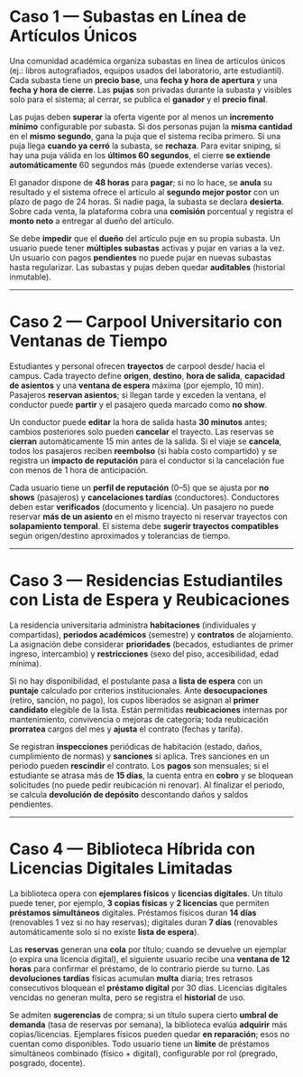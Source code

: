 # Caso 1 — Subastas en Línea de Artículos Únicos

Una comunidad académica organiza subastas en línea de artículos únicos (ej.: libros autografiados, equipos usados del laboratorio, arte estudiantil). Cada subasta tiene un **precio base**, una **fecha y hora de apertura** y una **fecha y hora de cierre**. Las **pujas** son privadas durante la subasta y visibles solo para el sistema; al cerrar, se publica el **ganador** y el **precio final**.

Las pujas deben **superar** la oferta vigente por al menos un **incremento mínimo** configurable por subasta. Si dos personas pujan la **misma cantidad** en el **mismo segundo**, gana la puja que el sistema reciba primero. Si una puja llega **cuando ya cerró** la subasta, se **rechaza**. Para evitar sniping, si hay una puja válida en los **últimos 60 segundos**, el cierre **se extiende automáticamente** 60 segundos más (puede extenderse varias veces).

El ganador dispone de **48 horas** para **pagar**; si no lo hace, se **anula** su resultado y el sistema ofrece el artículo al **segundo mejor postor** con un plazo de pago de 24 horas. Si nadie paga, la subasta se declara **desierta**. Sobre cada venta, la plataforma cobra una **comisión** porcentual y registra el **monto neto** a entregar al dueño del artículo.

Se debe **impedir** que el **dueño** del artículo puje en su propia subasta. Un usuario puede tener **múltiples subastas** activas y pujar en varias a la vez. Un usuario con pagos **pendientes** no puede pujar en nuevas subastas hasta regularizar. Las subastas y pujas deben quedar **auditables** (historial inmutable).

---

# Caso 2 — Carpool Universitario con Ventanas de Tiempo

Estudiantes y personal ofrecen **trayectos** de carpool desde/ hacia el campus. Cada trayecto define **origen**, **destino**, **hora de salida**, **capacidad de asientos** y una **ventana de espera** máxima (por ejemplo, 10 min). Pasajeros **reservan asientos**; si llegan tarde y exceden la ventana, el conductor puede **partir** y el pasajero queda marcado como **no show**.

Un conductor puede **editar** la hora de salida hasta **30 minutos** antes; cambios posteriores solo pueden **cancelar** el trayecto. Las reservas se **cierran** automáticamente 15 min antes de la salida. Si el viaje se **cancela**, todos los pasajeros reciben **reembolso** (si había costo compartido) y se registra un **impacto de reputación** para el conductor si la cancelación fue con menos de 1 hora de anticipación.

Cada usuario tiene un **perfil de reputación** (0–5) que se ajusta por **no shows** (pasajeros) y **cancelaciones tardías** (conductores). Conductores deben estar **verificados** (documento y licencia). Un pasajero no puede reservar **más de un asiento** en el mismo trayecto ni reservar trayectos con **solapamiento temporal**. El sistema debe **sugerir trayectos compatibles** según origen/destino aproximados y tolerancias de tiempo.

---

# Caso 3 — Residencias Estudiantiles con Lista de Espera y Reubicaciones

La residencia universitaria administra **habitaciones** (individuales y compartidas), **periodos académicos** (semestre) y **contratos** de alojamiento. La asignación debe considerar **prioridades** (becados, estudiantes de primer ingreso, intercambio) y **restricciones** (sexo del piso, accesibilidad, edad mínima).

Si no hay disponibilidad, el postulante pasa a **lista de espera** con un **puntaje** calculado por criterios institucionales. Ante **desocupaciones** (retiro, sanción, no pago), los cupos liberados se asignan al **primer candidato** elegible de la lista. Están permitidas **reubicaciones** internas por mantenimiento, convivencia o mejoras de categoría; toda reubicación **prorratea** cargos del mes y **ajusta** el contrato (fechas y tarifa).

Se registran **inspecciones** periódicas de habitación (estado, daños, cumplimiento de normas) y **sanciones** si aplica. Tres sanciones en un periodo pueden **rescindir** el contrato. Los **pagos** son mensuales; si el estudiante se atrasa más de **15 días**, la cuenta entra en **cobro** y se bloquean solicitudes (no puede pedir reubicación ni renovar). Al finalizar el periodo, se calcula **devolución de depósito** descontando daños y saldos pendientes.

---

# Caso 4 — Biblioteca Híbrida con Licencias Digitales Limitadas

La biblioteca opera con **ejemplares físicos** y **licencias digitales**. Un título puede tener, por ejemplo, **3 copias físicas** y **2 licencias** que permiten **préstamos simultáneos** digitales. Préstamos físicos duran **14 días** (renovables 1 vez si no hay reservas); digitales duran **7 días** (renovables automáticamente solo si no existe **lista de espera**).

Las **reservas** generan una **cola** por título; cuando se devuelve un ejemplar (o expira una licencia digital), el siguiente usuario recibe una **ventana de 12 horas** para confirmar el préstamo, de lo contrario pierde su turno. Las **devoluciones tardías** físicas acumulan **multa** diaria; tres retrasos consecutivos bloquean el **préstamo digital** por 30 días. Licencias digitales vencidas no generan multa, pero se registra el **historial** de uso.

Se admiten **sugerencias** de compra; si un título supera cierto **umbral de demanda** (tasa de reservas por semana), la biblioteca evalúa **adquirir** más copias/licencias. Ejemplares físicos pueden quedar **en reparación**; esos no cuentan como disponibles. Todo usuario tiene un **límite** de préstamos simultáneos combinado (físico + digital), configurable por rol (pregrado, posgrado, docente).
